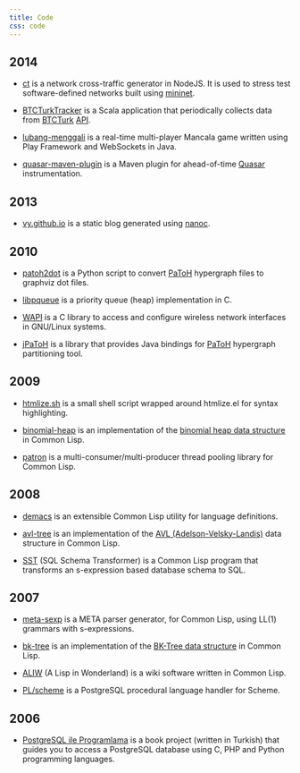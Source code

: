 ```yaml
---
title: Code
css: code
---
```


2014
----

* [ct](https://github.com/vy/ct) is a network cross-traffic generator in
  NodeJS. It is used to stress test software-defined networks built using
  [mininet](http://www.mininet.org/).

* [BTCTurkTracker](https://github.com/vy/BTCTurkTracker) is a Scala
  application that periodically collects data from
  [BTCTurk](http://btcturk.com/)
  [API](https://btcturk.com/yardim/api-home-page).

* [lubang-menggali](https://github.com/vy/lubang-menggali) is a real-time
  multi-player Mancala game written using Play Framework and WebSockets in
  Java.

* [quasar-maven-plugin](https://github.com/vy/quasar-maven-plugin) is a Maven
  plugin for ahead-of-time [Quasar](http://docs.paralleluniverse.co/quasar/)
  instrumentation.

2013
----

* [vy.github.io](https://github.com/vy/vy.github.io) is a static blog
  generated using [nanoc](http://nanoc.ws/).

2010
----

* [patoh2dot](https://github.com/vy/patoh2dot) is a Python script to convert
  [PaToH](http://bmi.osu.edu/~umit/software.html) hypergraph files to graphviz
  dot files.

* [libpqueue](https://github.com/vy/libpqueue) is a priority queue (heap)
  implementation in C.

* [WAPI](https://github.com/vy/wapi) is a C library to access and configure
  wireless network interfaces in GNU/Linux systems.

* [jPaToH](https://github.com/vy/jpatoh) is a library that provides Java
  bindings for [PaToH](http://bmi.osu.edu/~umit/software.html) hypergraph
  partitioning tool.

2009
----

* [htmlize.sh](https://github.com/vy/htmlize.sh) is a small shell script
  wrapped around htmlize.el for syntax highlighting.

* [binomial-heap](https://github.com/vy/binomial-heap) is an implementation of
  the <a href="http://en.wikipedia.org/wiki/Binomial_heap">binomial heap data
  structure</a> in Common Lisp.

* [patron](https://github.com/vy/patron) is a multi-consumer/multi-producer
  thread pooling library for Common Lisp.

2008
----

* [demacs](https://github.com/vy/demacs) is an extensible Common Lisp utility
  for language definitions.

* [avl-tree](https://github.com/vy/avl-tree) is an implementation of the [AVL
  (Adelson-Velsky-Landis)](http://en.wikipedia.org/wiki/AVL_tree) data
  structure in Common Lisp.

* [SST](https://github.com/vy/sst) (SQL Schema Transformer) is a Common Lisp
  program that transforms an s-expression based database schema to SQL.

2007
----

* [meta-sexp](https://github.com/vy/meta-sexp) is a META parser generator, for
  Common Lisp, using LL(1) grammars with s-expressions.

* [bk-tree](https://github.com/vy/bk-tree) is an implementation of the
  [BK-Tree data structure](http://en.wikipedia.org/wiki/BK-tree) in Common
  Lisp.

* [ALIW](https://github.com/vy/aliw) (A Lisp in Wonderland) is a wiki software
  written in Common Lisp.

* [PL/scheme](http://plscheme.projects.postgresql.org/) is a PostgreSQL
  procedural language handler for Scheme.

2006
----

* [PostgreSQL ile
  Programlama](https://github.com/vy/postgresql-ile-programlama) is a book
  project (written in Turkish) that guides you to access a PostgreSQL database
  using C, PHP and Python programming languages.
